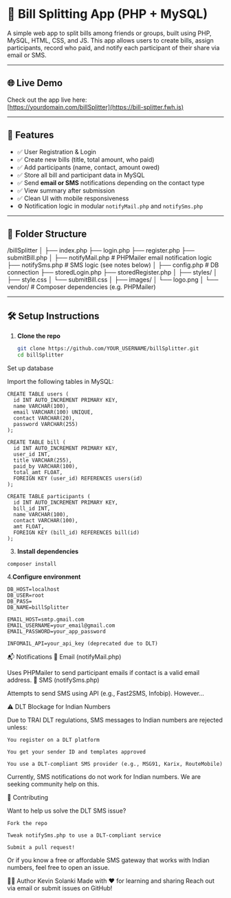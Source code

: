 # 💸 Bill Splitting App (PHP + MySQL)

A simple web app to split bills among friends or groups, built using PHP, MySQL, HTML, CSS, and JS. This app allows users to create bills, assign participants, record who paid, and notify each participant of their share via email or SMS.

---

## 🌐 Live Demo

Check out the app live here:  
[https://yourdomain.com/billSplitter](https://bill-splitter.fwh.is)

---

## 🚀 Features

- ✅ User Registration & Login
- ✅ Create new bills (title, total amount, who paid)
- ✅ Add participants (name, contact, amount owed)
- ✅ Store all bill and participant data in MySQL
- ✅ Send **email or SMS** notifications depending on the contact type
- ✅ View summary after submission
- ✅ Clean UI with mobile responsiveness
- ⚙️ Notification logic in modular `notifyMail.php` and `notifySms.php`

---

## 📁 Folder Structure
/billSplitter
│
├── index.php
├── login.php
├── register.php
├── submitBill.php
│
├── notifyMail.php # PHPMailer email notification logic
├── notifySms.php # SMS logic (see notes below)
│
├── config.php # DB connection
├── storedLogin.php
├── storedRegister.php
│
├── styles/
│ ├── style.css
│ └── submitBill.css
│
├── images/
│ └── logo.png
│
└── vendor/ # Composer dependencies (e.g. PHPMailer)


---

## 🛠️ Setup Instructions

1. **Clone the repo**
   ```bash
   git clone https://github.com/YOUR_USERNAME/billSplitter.git
   cd billSplitter


Set up database

Import the following tables in MySQL:
```   
CREATE TABLE users (
  id INT AUTO_INCREMENT PRIMARY KEY,
  name VARCHAR(100),
  email VARCHAR(100) UNIQUE,
  contact VARCHAR(20),
  password VARCHAR(255)
);

CREATE TABLE bill (
  id INT AUTO_INCREMENT PRIMARY KEY,
  user_id INT,
  title VARCHAR(255),
  paid_by VARCHAR(100),
  total_amt FLOAT,
  FOREIGN KEY (user_id) REFERENCES users(id)
);

CREATE TABLE participants (
  id INT AUTO_INCREMENT PRIMARY KEY,
  bill_id INT,
  name VARCHAR(100),
  contact VARCHAR(100),
  amt FLOAT,
  FOREIGN KEY (bill_id) REFERENCES bill(id)
);
```

3. **Install dependencies**
```
composer install
```

4.**Configure environment**
```
DB_HOST=localhost
DB_USER=root
DB_PASS=
DB_NAME=billSplitter

EMAIL_HOST=smtp.gmail.com
EMAIL_USERNAME=your_email@gmail.com
EMAIL_PASSWORD=your_app_password

INFOMAIL_API=your_api_key (deprecated due to DLT)
```

📬 Notifications
📧 Email (notifyMail.php)

Uses PHPMailer to send participant emails if contact is a valid email address.
📱 SMS (notifySms.php)

Attempts to send SMS using API (e.g., Fast2SMS, Infobip). However...

⚠️ DLT Blockage for Indian Numbers

Due to TRAI DLT regulations, SMS messages to Indian numbers are rejected unless:

    You register on a DLT platform

    You get your sender ID and templates approved

    You use a DLT-compliant SMS provider (e.g., MSG91, Karix, RouteMobile)

Currently, SMS notifications do not work for Indian numbers.
We are seeking community help on this.

🤝 Contributing

Want to help us solve the DLT SMS issue?

    Fork the repo

    Tweak notifySms.php to use a DLT-compliant service

    Submit a pull request!

Or if you know a free or affordable SMS gateway that works with Indian numbers, feel free to open an issue.


🧑‍💻 Author
Kevin Solanki
Made with ❤️ for learning and sharing
Reach out via email or submit issues on GitHub!
